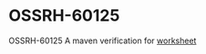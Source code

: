 # OSSRH-60125
 OSSRH-60125
 A maven verification for [worksheet](https://github.com/elirehema/worksheet)
